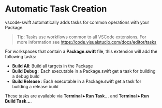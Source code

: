 # Automatic Task Creation

vscode-swift automatically adds tasks for common operations with your Package.

> Tip: Tasks use workflows common to all VSCode extensions. For more information see https://code.visualstudio.com/docs/editor/tasks

For workspaces that contain a **Package.swift** file, this extension will add the following tasks:

- **Build All**: Build all targets in the Package
- **Build Debug <Executable>**: Each executable in a Package.swift get a task for building a debug build
- **Build Release <Executable>**: Each executable in a Package.swift get a task for building a release build

These tasks are available via **Terminal ▸ Run Task...** and **Terminal ▸ Run Build Task...**.